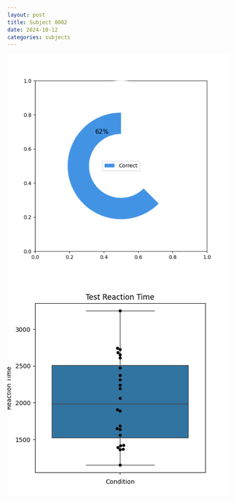 ```yaml
---
layout: post
title: Subject 8002
date: 2024-10-12
categories: subjects
---
```


![](data/8002/run-11/8002_FN_acc_test.png)
![](data/8002/run-11/8002_FN_rt.png)
